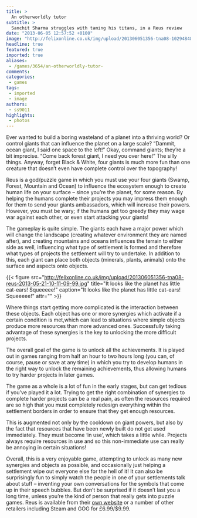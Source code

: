 ```yaml
---
title: >
  An otherworldly tutor
subtitle: >
  Sanchit Sharma struggles with taming his titans, in a Reus review
date: "2013-06-05 12:57:52 +0100"
image: "http://felixonline.co.uk/img/upload/201306051356-tna08-1029484828.jpg"
headline: true
featured: true
imported: true
aliases:
 - /games/3654/an-otherworldly-tutor-
comments:
categories:
 - games
tags:
 - imported
 - image
authors:
 - ss9011
highlights:
 - photos
---
```


Ever wanted to build a boring wasteland of a planet into a thriving world? Or control giants that can influence the planet on a large scale? “Dammit, ocean giant, I said one space to the left!” Okay, command giants; they’re a bit imprecise. “Come back forest giant, I need you over here!” The silly things. Anyway, forget Black & White, four giants is much more fun than one creature that doesn’t even have complete control over the topography!

Reus is a god/puzzle game in which you must use your four giants (Swamp, Forest, Mountain and Ocean) to influence the ecosystem enough to create human life on your surface – since you’re the planet, for some reason. By helping the humans complete their projects you may impress them enough for them to send your giants ambassadors, which will increase their powers. However, you must be wary; if the humans get too greedy they may wage war against each other, or even start attacking your giants!

The gameplay is quite simple. The giants each have a major power which will change the landscape (creating whatever environment they are named after), and creating mountains and oceans influences the terrain to either side as well, influencing what type of settlement is formed and therefore what types of projects the settlement will try to undertake. In addition to this, each giant can place both objects (minerals, plants, animals) onto the surface and aspects onto objects.

{{< figure src="http://felixonline.co.uk/img/upload/201306051356-tna08-reus-2013-05-21-10-11-09-99.jpg" title="It looks like the planet has little cat-ears! Squeeeee!" caption="It looks like the planet has little cat-ears! Squeeeee!" attr="" >}}

Where things start getting more complicated is the interaction between these objects. Each object has one or more synergies which activate if a certain condition is met,which can lead to situations where simple objects produce more resources than more advanced ones. Successfully taking advantage of these synergies is the key to unlocking the more difficult projects.

The overall goal of the game is to unlock all the achievements. It is played out in games ranging from half an hour to two hours long (you can, of course, pause or save at any time) in which you try to develop humans in the right way to unlock the remaining achievements, thus allowing humans to try harder projects in later games.

The game as a whole is a lot of fun in the early stages, but can get tedious if you’ve played it a lot. Trying to get the right combination of synergies to complete harder projects can be a real pain, as often the resources required are so high that you must completely redesign everything within the settlement borders in order to ensure that they get enough resources.

This is augmented not only by the cooldown on giant powers, but also by the fact that resources that have been newly built do not get used immediately. They must become ‘in use’, which takes a little while. Projects always require resources in use and so this non-immediate use can really be annoying in certain situations!

Overall, this is a very enjoyable game, attempting to unlock as many new synergies and objects as possible, and occasionally just helping a settlement wipe out everyone else for the hell of it! It can also be surprisingly fun to simply watch the people in one of your settlements talk about stuff – inventing your own conversations for the symbols that come up in their speech bubbles. But don’t be surprised if it doesn’t last you a long time, unless you’re the kind of person that really gets into puzzle games. Reus is available from their [own website](http://www.reusgame.com/) or a number of other retailers including Steam and GOG for £6.99/$9.99.
